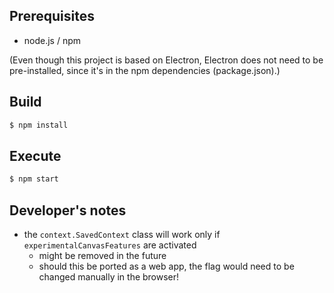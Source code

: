 Prerequisites
-------------

* node.js / npm

(Even though this project is based on Electron,
Electron does not need to be pre-installed,
since it's in the npm dependencies (package.json).)

Build
-----

```sh
$ npm install
```

Execute
-------

```sh
$ npm start
```

Developer's notes
-----------------

* the `context.SavedContext` class will work only if `experimentalCanvasFeatures` are activated
  - might be removed in the future
  - should this be ported as a web app, the flag would need to be changed manually in the browser!
